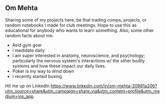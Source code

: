 ## Om Mehta

Sharing some of my projects here, be that trading comps, projects, or random notebooks I made for club meetings. Hope to use this as educational for anybody who wants to learn something. Also, some other random facts about me:

- Avid gym goer 
- I medidate daily
- I am super interested in anatomy, neuroscience, and psychology; particularly the nervous system's interactions w/ the other bodily systems and how these impact our daily lives.
- Poker is my way to wind down
- I recently started boxing


Hit me up on LinkedIn https://www.linkedin.com/in/om-mehta-20981a206?utm_source=share&utm_campaign=share_via&utm_content=profile&utm_medium=ios_app
